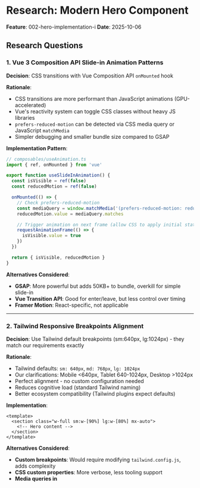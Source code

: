 # Research: Modern Hero Component

**Feature**: 002-hero-implementation-i
**Date**: 2025-10-06

## Research Questions

### 1. Vue 3 Composition API Slide-in Animation Patterns

**Decision**: CSS transitions with Vue Composition API `onMounted` hook

**Rationale**:
- CSS transitions are more performant than JavaScript animations (GPU-accelerated)
- Vue's reactivity system can toggle CSS classes without heavy JS libraries
- `prefers-reduced-motion` can be detected via CSS media query or JavaScript `matchMedia`
- Simpler debugging and smaller bundle size compared to GSAP

**Implementation Pattern**:
```typescript
// composables/useAnimation.ts
import { ref, onMounted } from 'vue'

export function useSlideInAnimation() {
  const isVisible = ref(false)
  const reducedMotion = ref(false)

  onMounted(() => {
    // Check prefers-reduced-motion
    const mediaQuery = window.matchMedia('(prefers-reduced-motion: reduce)')
    reducedMotion.value = mediaQuery.matches

    // Trigger animation on next frame (allow CSS to apply initial state)
    requestAnimationFrame(() => {
      isVisible.value = true
    })
  })

  return { isVisible, reducedMotion }
}
```

**Alternatives Considered**:
- **GSAP**: More powerful but adds 50KB+ to bundle, overkill for simple slide-in
- **Vue Transition API**: Good for enter/leave, but less control over timing
- **Framer Motion**: React-specific, not applicable

---

### 2. Tailwind Responsive Breakpoints Alignment

**Decision**: Use Tailwind default breakpoints (sm:640px, lg:1024px) - they match our requirements exactly

**Rationale**:
- Tailwind defaults: `sm: 640px`, `md: 768px`, `lg: 1024px`
- Our clarifications: Mobile <640px, Tablet 640-1024px, Desktop >1024px
- Perfect alignment - no custom configuration needed
- Reduces cognitive load (standard Tailwind naming)
- Better ecosystem compatibility (Tailwind plugins expect defaults)

**Implementation**:
```vue
<template>
  <section class="w-full sm:w-[90%] lg:w-[80%] mx-auto">
    <!-- Hero content -->
  </section>
</template>
```

**Alternatives Considered**:
- **Custom breakpoints**: Would require modifying `tailwind.config.js`, adds complexity
- **CSS custom properties**: More verbose, less tooling support
- **Media queries in <style>**: Defeats purpose of Tailwind utility-first approach

---

### 3. Viewport Height (vh) Units in Nuxt 4 SSR

**Decision**: Use `min-h-[80vh]` with client-side hydration (no special handling needed)

**Rationale**:
- Nuxt 4 handles hydration automatically - vh units work fine in SSR
- SSR renders with vh units, client hydrates with actual viewport
- Only issue would be if server and client vh differed significantly (not a concern here)
- `min-h-[80vh]` ensures content doesn't overflow if taller than 80vh

**Implementation**:
```vue
<template>
  <section class="min-h-[80vh] flex items-center justify-center">
    <!-- Hero content vertically centered -->
  </section>
</template>
```

**Alternatives Considered**:
- **Client-only component**: Unnecessary complexity, adds hydration delay
- **CSS fallback with calc()**: Not needed, vh is well-supported
- **Fixed pixel heights**: Would break responsive design

**Note**: If mobile viewport height issues arise (e.g., mobile browser address bar), we can use CSS `dvh` (dynamic viewport height) which adjusts for browser UI, but `vh` is sufficient for MVP.

---

### 4. Czech Language Font Rendering and Typography

**Decision**: Use Inter font family from Google Fonts (WOFF2, preloaded)

**Rationale**:
- Inter has excellent Czech diacritic support (š, č, ř, ž, í, ě, ú)
- Modern, clean aesthetic appropriate for medical/professional context
- Variable font option available (reduces HTTP requests)
- Google Fonts CDN with WOFF2 compression
- ~30KB for Latin Extended subset

**Font Pairing**:
- **Heading (NClinic)**: Inter Bold (700 weight)
- **Slogan**: Inter Regular (400 weight)
- **Fallback stack**: `'Inter', -apple-system, BlinkMacSystemFont, 'Segoe UI', system-ui, sans-serif`

**Implementation**:
```typescript
// nuxt.config.ts
export default defineNuxtConfig({
  app: {
    head: {
      link: [
        {
          rel: 'preload',
          as: 'style',
          href: 'https://fonts.googleapis.com/css2?family=Inter:wght@400;700&display=swap&subset=latin-ext'
        },
        {
          rel: 'stylesheet',
          href: 'https://fonts.googleapis.com/css2?family=Inter:wght@400;700&display=swap&subset=latin-ext'
        }
      ]
    }
  }
})
```

**Alternatives Considered**:
- **Roboto**: Good Czech support but less modern feel
- **Poppins**: Trendy but less professional for medical context
- **System fonts only**: Would save bytes but less distinctive branding

---

### 5. Translucent Background Implementation

**Decision**: Simple transparency with `bg-transparent` or no background (inherit from parent)

**Rationale**:
- Specification says "translucent, inherits layout background"
- No need for `backdrop-filter` (which has performance cost and limited support)
- Hero component should be transparent, layout provides the actual background
- Simpler implementation, better performance, wider browser support

**Implementation**:
```vue
<template>
  <section class="bg-transparent"> <!-- or no bg class at all -->
    <!-- Hero content -->
  </section>
</template>
```

**Alternatives Considered**:
- **backdrop-filter: blur()**: Performance-intensive, ~92% browser support, not needed per spec
- **Semi-transparent overlay**: Would require alpha channel color, but spec says "inherit" not "overlay"
- **Opacity on entire section**: Would affect text readability

**Note**: If layout background needs to show through with some transparency, the layout component will handle that, not the hero.

---

## Technology Stack Summary

| Component | Technology | Version | Rationale |
|-----------|-----------|---------|-----------|
| Framework | Nuxt | 4.0.3 | Already configured, SSR + SPA hybrid |
| UI Framework | Vue | 3.5.18 | Composition API for cleaner logic |
| Styling | Tailwind CSS | 6.14.0 | Utility-first, responsive design |
| Animations | CSS Transitions | Native | Performance, no extra dependencies |
| Typography | Inter (Google Fonts) | Variable | Czech support, modern aesthetic |
| Animation Detection | matchMedia API | Native | Prefers-reduced-motion support |

## Implementation Approach Summary

1. **Component Structure**:
   - `app/components/HeroSection.vue` - Main presentational component
   - `app/composables/useSlideInAnimation.ts` - Animation logic composable

2. **Styling Strategy**:
   - Tailwind utility classes for responsive widths (`w-full`, `sm:w-[90%]`, `lg:w-[80%]`)
   - `min-h-[80vh]` for height constraint
   - CSS transitions for slide-in animation (transform + opacity)
   - `prefers-reduced-motion` media query handling

3. **Content Integration**:
   - Slogan passed as prop from parent component
   - Parent reads from `data/extracted-content.md` at build time

4. **Performance Optimizations**:
   - Preload Inter font (WOFF2, Latin Extended subset only)
   - CSS transitions (GPU-accelerated)
   - No JavaScript blocking initial render
   - Lazy animation trigger via `requestAnimationFrame`

## Known Constraints

- No images in hero (text-only) per spec
- All UI text must be in Czech
- All code/comments in English
- Must respect `prefers-reduced-motion`
- WCAG AA contrast ratios required
- Target: LCP < 2.5s, CLS < 0.1, TTI < 3s

## Next Steps (Phase 1)

1. Create data-model.md with component props interface
2. Create contracts/HeroSection.contract.ts with TypeScript interfaces
3. Create contracts/HeroSection.test.md with manual test scenarios
4. Create quickstart.md with implementation verification steps
5. Update CLAUDE.md with current tech stack

